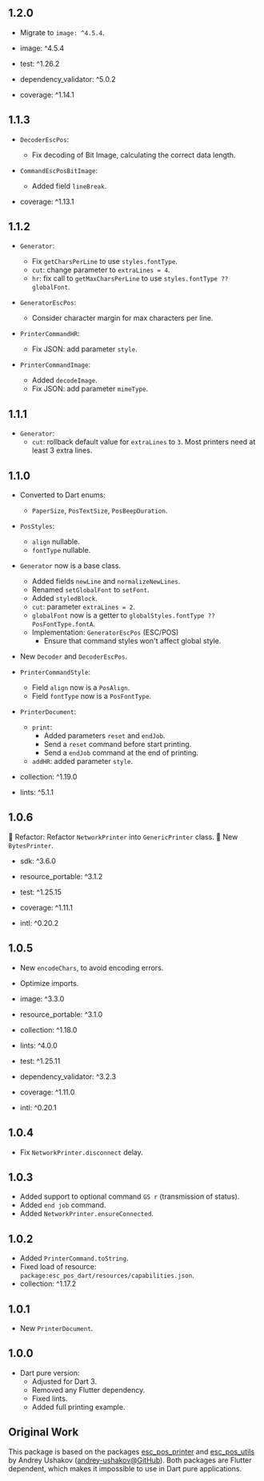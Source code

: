 ## 1.2.0

- Migrate to `image: ^4.5.4`.

- image: ^4.5.4

- test: ^1.26.2
- dependency_validator: ^5.0.2
- coverage: ^1.14.1

## 1.1.3

- `DecoderEscPos`:
  - Fix decoding of Bit Image, calculating the correct data length.

- `CommandEscPosBitImage`:
  - Added field `lineBreak`.

- coverage: ^1.13.1

## 1.1.2

- `Generator`:
  - Fix `getCharsPerLine` to use `styles.fontType`.
  - `cut`: change parameter to `extraLines = 4`.
  - `hr`: fix call to `getMaxCharsPerLine` to use `styles.fontType ?? globalFont`.

- `GeneratorEscPos`:
  - Consider character margin for max characters per line.

- `PrinterCommandHR`:
  - Fix JSON: add parameter `style`.

- `PrinterCommandImage`:
  - Added `decodeImage`.
  - Fix JSON: add parameter `mimeType`.

## 1.1.1

- `Generator`:
  - `cut`: rollback default value for `extraLines` to `3`. Most printers need at least 3 extra lines.

## 1.1.0

- Converted to Dart enums:
  - `PaperSize`, `PosTextSize`, `PosBeepDuration`.

- `PosStyles`:
  - `align` nullable.
  - `fontType` nullable.

- `Generator` now is a base class.
  - Added fields `newLine` and `normalizeNewLines`.
  - Renamed `setGlobalFont` to `setFont`.
  - Added `styledBlock`.
  - `cut`: parameter `extraLines = 2`.
  - `globalFont` now is a getter to `globalStyles.fontType ?? PosFontType.fontA`.
  - Implementation: `GeneratorEscPos` (ESC/POS)
    - Ensure that command styles won't affect global style.

- New `Decoder` and `DecoderEscPos`.

- `PrinterCommandStyle`:
  - Field `align` now is a `PosAlign`.
  - Field `fontType` now is a `PosFontType`.

- `PrinterDocument`:
  - `print`:
    - Added parameters `reset` and `endJob`.
    - Send a `reset` command before start printing.
    - Send a `endJob` command at the end of printing.
  - `addHR`: added parameter `style`.

- collection: ^1.19.0
- lints: ^5.1.1

## 1.0.6

🚀 Refactor: Refactor `NetworkPrinter` into `GenericPrinter` class.
🚀 New `BytesPrinter`.

- sdk: ^3.6.0

- resource_portable: ^3.1.2

- test: ^1.25.15
- coverage: ^1.11.1
- intl: ^0.20.2

## 1.0.5

- New `encodeChars`, to avoid encoding errors.

- Optimize imports.

- image: ^3.3.0
- resource_portable: ^3.1.0
- collection: ^1.18.0

- lints: ^4.0.0
- test: ^1.25.11
- dependency_validator: ^3.2.3
- coverage: ^1.11.0
- intl: ^0.20.1

## 1.0.4

- Fix `NetworkPrinter.disconnect` delay.

## 1.0.3

- Added support to optional command `GS r` (transmission of status).
- Added `end job` command.
- Added `NetworkPrinter.ensureConnected`.

## 1.0.2

- Added `PrinterCommand.toString`.
- Fixed load of resource: `package:esc_pos_dart/resources/capabilities.json`.
- collection: ^1.17.2

## 1.0.1

- New `PrinterDocument`.

## 1.0.0

- Dart pure version:
  - Adjusted for Dart 3.
  - Removed any Flutter dependency.
  - Fixed lints.
  - Added full printing example.

## Original Work

This package is based on the packages [esc_pos_printer](https://github.com/andrey-ushakov/esc_pos_printer) and
[esc_pos_utils](https://github.com/andrey-ushakov/esc_pos_utils) by
Andrey Ushakov ([andrey-ushakov@GitHub](https://github.com/andrey-ushakov)).
Both packages are Flutter dependent, which makes it impossible to use in Dart pure applications.

[esc_pos_printer]: https://github.com/andrey-ushakov/esc_pos_printer
[esc_pos_utils]: https://github.com/andrey-ushakov/esc_pos_utils

